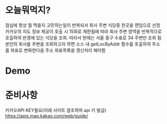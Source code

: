# 오늘뭐먹지?
점심에 항상 뭘 먹을지 고민하는일이 반복되서 회사 주변 식당중 한곳을 랜덤으로 선정
카카오의 지도 정보 제공이 호출 시 15회로 제한됨에 따라 회사 주변 영역을 반복적으로 호출하여
반경에 있는 식당을 조회. 따라서 현재는 서울 중구 수표로 34 주변만 조회 됨
본인의 회사를 주변을 조회하고자 하면 소스 내 getLocByAddr 함수를 호출하여 주소를 좌표로 변화한다음
주소 좌표목록을 갱신처리 해야함

# Demo

# 준비사항
카카오API KEY필요(아래 사이트 참조하여 api 키 발급)
https://apis.map.kakao.com/web/guide/ 
